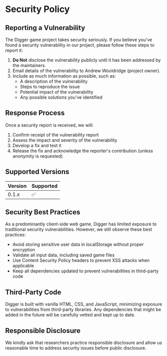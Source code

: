 # Security Policy

## Reporting a Vulnerability

The Digger game project takes security seriously. If you believe you've found a security vulnerability in our project, please follow these steps to report it:

1. **Do Not** disclose the vulnerability publicly until it has been addressed by the maintainers.
2. Email details of the vulnerability to Andrew Wooldridge (project owner).
3. Include as much information as possible, such as:
   - A description of the vulnerability
   - Steps to reproduce the issue
   - Potential impact of the vulnerability
   - Any possible solutions you've identified

## Response Process

Once a security report is received, we will:

1. Confirm receipt of the vulnerability report
2. Assess the impact and severity of the vulnerability
3. Develop a fix and test it
4. Release the fix and acknowledge the reporter's contribution (unless anonymity is requested)

## Supported Versions

| Version | Supported          |
| ------- | ------------------ |
| 0.1.x   | :white_check_mark: |

## Security Best Practices

As a predominantly client-side web game, Digger has limited exposure to traditional security vulnerabilities. However, we still observe these best practices:

- Avoid storing sensitive user data in localStorage without proper encryption
- Validate all input data, including saved game files
- Use Content Security Policy headers to prevent XSS attacks when applicable
- Keep all dependencies updated to prevent vulnerabilities in third-party code

## Third-Party Code

Digger is built with vanilla HTML, CSS, and JavaScript, minimizing exposure to vulnerabilities from third-party libraries. Any dependencies that might be added in the future will be carefully vetted and kept up to date.

## Responsible Disclosure

We kindly ask that researchers practice responsible disclosure and allow us reasonable time to address security issues before public disclosure.

